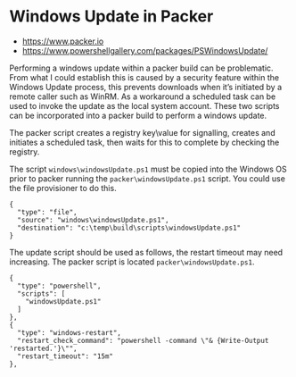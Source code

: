 # Windows Update in Packer

* https://www.packer.io
* https://www.powershellgallery.com/packages/PSWindowsUpdate/

Performing a windows update within a packer build can be problematic. From what I could establish this is caused by a security feature within the Windows Update process, this prevents downloads when it’s initiated by a remote caller such as WinRM. As a workaround a scheduled task can be used to invoke the update as the local system account. These two scripts can be incorporated into a packer build to perform a windows update.

The packer script creates a registry key\value for signalling, creates and initiates a scheduled task, then waits for this to complete by checking the registry. 

The script ```windows\windowsUpdate.ps1``` must be copied into the Windows OS prior to packer running the ```packer\windowsUpdate.ps1``` script. You could use the file provisioner to do this.

    {
      "type": "file",
      "source": "windows\windowsUpdate.ps1",
      "destination": "c:\temp\build\scripts\windowsUpdate.ps1"
    }

The update script should be used as follows, the restart timeout may need increasing. The packer script is located ```packer\windowsUpdate.ps1```.

    {
      "type": "powershell",
      "scripts": [
        "windowsUpdate.ps1"
      ]
    },
    { 
      "type": "windows-restart",
      "restart_check_command": "powershell -command \"& {Write-Output 'restarted.'}\"",
      "restart_timeout": "15m"
    },

